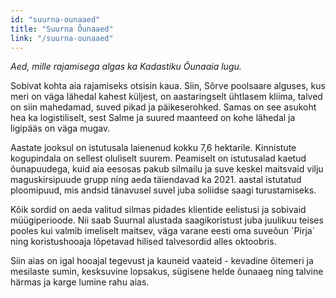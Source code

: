 ```yaml
---
id: "suurna-ounaaed"
title: "Suurna Õunaaed"
link: "/suurna-ounaaed"
---
```


_Aed, mille rajamisega algas ka Kadastiku Õunaaia lugu._

Sobivat kohta aia rajamiseks otsisin kaua. Siin, Sõrve poolsaare alguses, kus meri on väga lähedal kahest küljest, on aastaringselt ühtlasem kliima, talved on siin mahedamad, suved pikad ja päikeserohked. Samas on see asukoht hea ka logistiliselt, sest Salme ja suured maanteed on kohe lähedal ja ligipääs on väga mugav.

Aastate jooksul on istutusala laienenud kokku 7,6 hektarile. Kinnistute kogupindala on sellest oluliselt suurem. Peamiselt on istutusalad kaetud õunapuudega, kuid aia eesosas pakub silmailu ja suve keskel maitsvaid vilju maguskirsipuude grupp ning aeda täiendavad ka 2021. aastal istutatud ploomipuud, mis andsid tänavusel suvel juba soliidse saagi turustamiseks.

Kõik sordid on aeda valitud silmas pidades klientide eelistusi ja sobivaid müügiperioode. Nii saab Suurnal alustada saagikoristust juba juulikuu teises pooles kui valmib imeliselt maitsev, väga varane eesti oma suveõun `Pirja´ ning koristushooaja lõpetavad hilised talvesordid alles oktoobris.

Siin aias on igal hooajal tegevust ja kauneid vaateid - kevadine õitemeri ja mesilaste sumin, kesksuvine lopsakus, sügisene helde õunaaeg ning talvine härmas ja karge lumine rahu aias.
